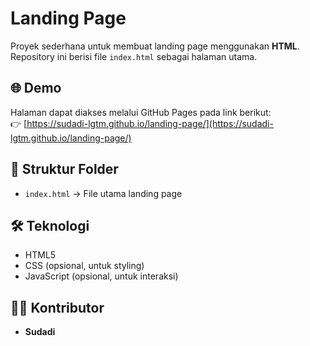 # Landing Page

Proyek sederhana untuk membuat landing page menggunakan **HTML**.  
Repository ini berisi file `index.html` sebagai halaman utama.

## 🌐 Demo
Halaman dapat diakses melalui GitHub Pages pada link berikut:  
👉 [https://sudadi-lgtm.github.io/landing-page/](https://sudadi-lgtm.github.io/landing-page/)

## 📂 Struktur Folder
- `index.html` → File utama landing page

## 🛠️ Teknologi
- HTML5  
- CSS (opsional, untuk styling)  
- JavaScript (opsional, untuk interaksi)

## 👨‍💻 Kontributor
- **Sudadi**
